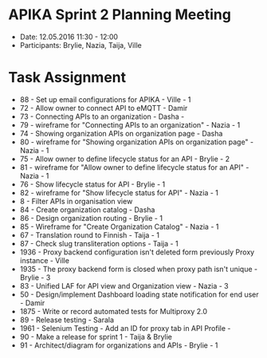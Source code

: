 # APIKA Sprint 2 Planning Meeting
* Date: 12.05.2016 11:30 - 12:00
* Participants: Brylie, Nazia, Taija, Ville

# Task Assignment
* 88 - Set up email configurations for APIKA - Ville - 1
* 72 - Allow owner to connect API to eMQTT - Damir 
* 73 - Connecting APIs to an organization - Dasha - 
* 79 - wireframe for "Connecting APIs to an organization" - Nazia - 1
* 74 - Showing organization APIs on organization page - Dasha
* 80 - wireframe for "Showing organization APIs on organization page" - Nazia - 1
* 75 - Allow owner to define lifecycle status for an API - Brylie - 2
* 81 - wireframe for "Allow owner to define lifecycle status for an API" - Nazia - 1
* 76 - Show lifecycle status for API - Brylie - 1
* 82 - wireframe for "Show lifecycle status for API" - Nazia - 1
* 8 - Filter APIs in organisation view 
* 84 - Create organization catalog - Dasha
* 86 - Design organization routing - Brylie - 1
* 85 - Wireframe for "Create Organization Catalog" - Nazia - 1
* 67 - Translation round to Finnish - Taija - 1
* 87 - Check slug transliteration options - Taija - 1
* 1936 - Proxy backend configuration isn't deleted form previously Proxy instance - Ville
* 1935 - The proxy backend form is closed when proxy path isn't unique - Brylie - 3
* 83 - Unified LAF for API view and Organization view - Nazia - 3
* 50 - Design/implement Dashboard loading state notification for end user - Damir
* 1875 - Write or record automated tests for Multiproxy 2.0
* 89 - Release testing - Sarala
* 1961 - Selenium Testing - Add an ID for proxy tab in API Profile -
* 90 - Make a release for sprint 1 - Taija & Brylie
* 91 - Architect/diagram for organizations and APIs - Brylie - 1
